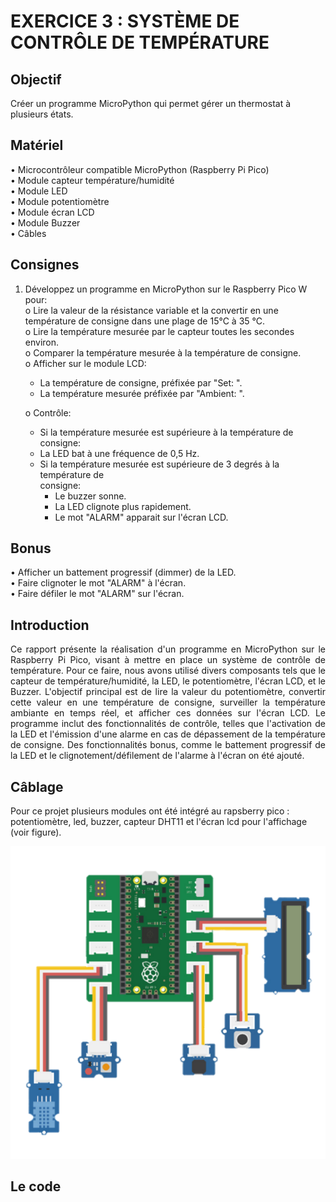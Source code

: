 # EXERCICE 3 : SYSTÈME DE CONTRÔLE DE TEMPÉRATURE 
## Objectif
Créer un programme MicroPython qui permet gérer un thermostat à plusieurs états.
## Matériel
• Microcontrôleur compatible MicroPython (Raspberry Pi Pico)\
• Module capteur température/humidité\
• Module LED\
• Module potentiomètre\
• Module écran LCD\
• Module Buzzer\
• Câbles
## Consignes
1. Développez un programme en MicroPython sur le Raspberry Pico W pour: \
  o Lire la valeur de la résistance variable et la convertir en une température de consigne
    dans une plage de 15°C à 35 °C.\
  o Lire la température mesurée par le capteur toutes les secondes environ.\
  o Comparer la température mesurée à la température de consigne.\
  o Afficher sur le module LCD: 
      - La température de consigne, préfixée par "Set: ". 
      - La température mesurée préfixée par "Ambient: ". 
      
      o Contrôle:
      - Si la température mesurée est supérieure à la température de consigne: 
      - La LED bat à une fréquence de 0,5 Hz.
      - Si la température mesurée est supérieure de 3 degrés à la température de \
        consigne: 
          - Le buzzer sonne.
          - La LED clignote plus rapidement.
          - Le mot "ALARM" apparait sur l'écran LCD.
## Bonus
• Afficher un battement progressif (dimmer) de la LED.\
• Faire clignoter le mot "ALARM" à l'écran.\
• Faire défiler le mot "ALARM" sur l'écran.
## Introduction
<p align = justify>
Ce rapport présente la réalisation d'un programme en MicroPython sur le Raspberry Pi Pico, visant à mettre en place un système de contrôle de température. Pour ce faire, nous avons utilisé divers composants tels que le capteur de température/humidité, la LED, le potentiomètre, l'écran LCD, et le Buzzer. L'objectif principal est de lire la valeur du potentiomètre, convertir cette valeur en une température de consigne, surveiller la température ambiante en temps réel, et afficher ces données sur l'écran LCD. Le programme inclut des fonctionnalités de contrôle, telles que l'activation de la LED et l'émission d'une alarme en cas de dépassement de la température de consigne. Des fonctionnalités bonus, comme le battement progressif de la LED et le clignotement/défilement de l'alarme à l'écran on été ajouté. 
</p>

## Câblage
Pour ce projet plusieurs modules ont été intégré au rapsberry pico : potentiomètre, led, buzzer, capteur DHT11 et l'écran lcd pour l'affichage (voir figure).
<p align = center>
<img src="https://github.com/hepl-decraye/smartcities/blob/main/images/Image5.png">
</p>

## Le code

